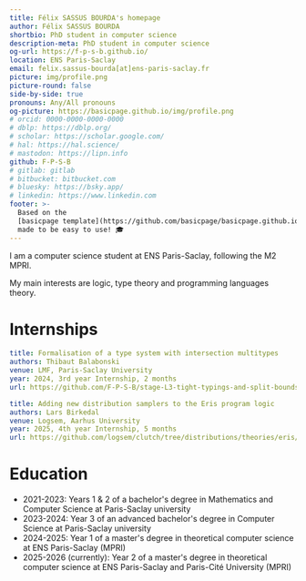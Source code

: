 ```yaml
---
title: Félix SASSUS BOURDA's homepage
author: Félix SASSUS BOURDA
shortbio: PhD student in computer science
description-meta: PhD student in computer science
og-url: https://f-p-s-b.github.io/
location: ENS Paris-Saclay
email: felix.sassus-bourda[at]ens-paris-saclay.fr
picture: img/profile.png
picture-round: false
side-by-side: true
pronouns: Any/All pronouns
og-picture: https://basicpage.github.io/img/profile.png
# orcid: 0000-0000-0000-0000
# dblp: https://dblp.org/
# scholar: https://scholar.google.com/
# hal: https://hal.science/
# mastodon: https://lipn.info
github: F-P-S-B
# gitlab: gitlab
# bitbucket: bitbucket.com
# bluesky: https://bsky.app/
# linkedin: https://www.linkedin.com
footer: >-
  Based on the
  [basicpage template](https://github.com/basicpage/basicpage.github.io),
  made to be easy to use! 🎓
---
```


I am a computer science student at ENS Paris-Saclay, following the M2 MPRI. 

My main interests are logic, type theory and programming languages theory. 

# Internships

``` yaml {.paper}
title: Formalisation of a type system with intersection multitypes
authors: Thibaut Balabonski
venue: LMF, Paris-Saclay University
year: 2024, 3rd year Internship, 2 months
url: https://github.com/F-P-S-B/stage-L3-tight-typings-and-split-bounds
```


``` yaml {.paper}
title: Adding new distribution samplers to the Eris program logic
authors: Lars Birkedal
venue: Logsem, Aarhus University
year: 2025, 4th year Internship, 5 months
url: https://github.com/logsem/clutch/tree/distributions/theories/eris/lib/sampling
```

# Education

- 2021-2023: Years 1 & 2 of a bachelor's degree in Mathematics and Computer Science at Paris-Saclay university
- 2023-2024: Year 3 of an advanced bachelor's degree in Computer Science at Paris-Saclay university
- 2024-2025: Year 1 of a master's degree in theoretical computer science at ENS Paris-Saclay (MPRI)
- 2025-2026 (currently): Year 2 of a master's degree in theoretical computer science at ENS Paris-Saclay and Paris-Cité University (MPRI)
